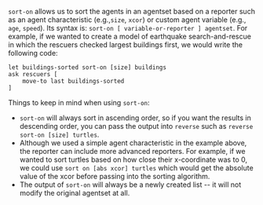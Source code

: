 `sort-on` allows us to sort the agents in an agentset based on a reporter such as an agent characteristic (e.g.,`size`, `xcor`) or custom agent variable (e.g., `age`, `speed`). Its syntax is: ` sort-on [ variable-or-reporter ] agentset `. For example, if we wanted to create a model of earthquake search-and-rescue in which the rescuers checked largest buildings first, we would write the following code:



```
let buildings-sorted sort-on [size] buildings
ask rescuers [
	move-to last buildings-sorted
]
```



Things to keep in mind when using `sort-on`:

* `sort-on` will always sort in ascending order, so if you want the results in descending order, you can pass the output into `reverse` such as `reverse sort-on [size] turtles`. 
* Although we used a simple agent characteristic in the example above, the reporter can include more advanced reporters. For example, if we wanted to sort turtles based on how close their x-coordinate was to 0, we could use `sort on [abs xcor] turtles` which would get the absolute value of the xcor before passing into the sorting algorithm. 
* The output of `sort-on` will always be a newly created list -- it will not modify the original agentset at all. 